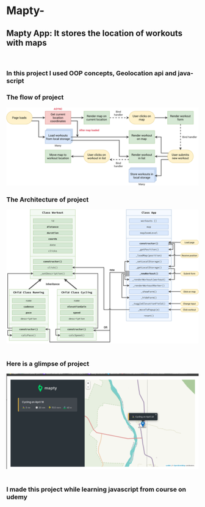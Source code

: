 # Mapty-
<h2><b>Mapty App</b>: It stores the location of workouts with maps </h2>  
<br>
<h3> In this project I used OOP concepts, Geolocation api and java-script</h3>
<h3> The flow of project</h3>
<img src = "flow.png">
<h3> The Architecture of project </h3>
<img src = "arch.png">
<br><br>
<h3> Here is a glimpse of project </h3>
<img src = "glimpse.png">
<br><br>
<h3> I made this project while learning javascript from course on udemy </h3>



